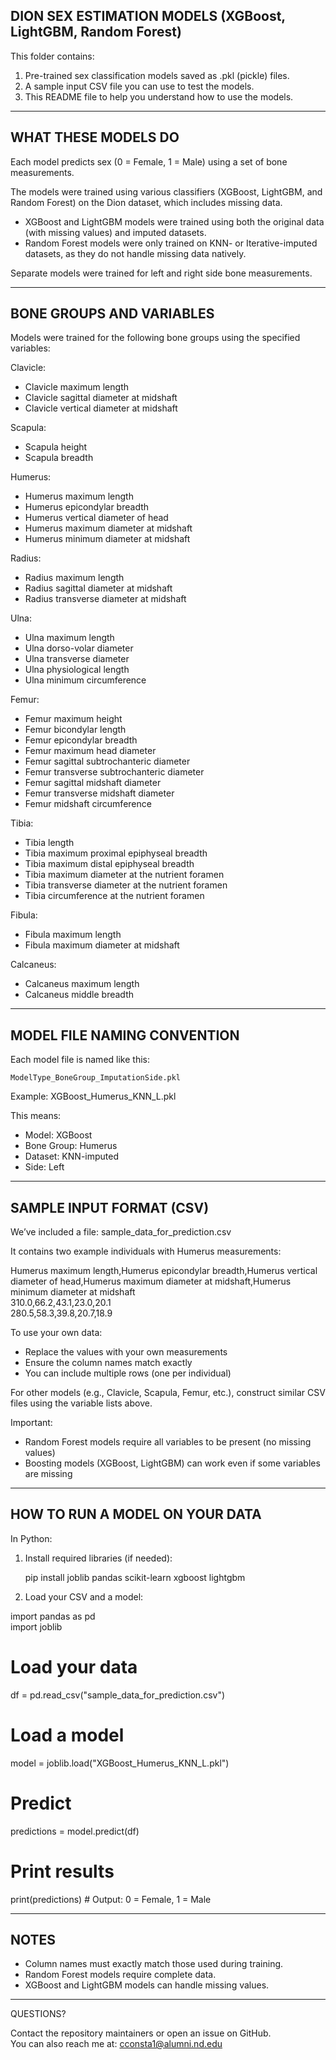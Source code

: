 DION SEX ESTIMATION MODELS (XGBoost, LightGBM, Random Forest)
-------------------------------------------------------------

This folder contains:

1. Pre-trained sex classification models saved as .pkl (pickle) files.
2. A sample input CSV file you can use to test the models.
3. This README file to help you understand how to use the models.

-------------------------------------------------------------
WHAT THESE MODELS DO
-------------------------------------------------------------

Each model predicts sex (0 = Female, 1 = Male) using a set of bone measurements.

The models were trained using various classifiers (XGBoost, LightGBM, and Random Forest) on the Dion dataset, which includes missing data.

- XGBoost and LightGBM models were trained using both the original data (with missing values) and imputed datasets.
- Random Forest models were only trained on KNN- or Iterative-imputed datasets, as they do not handle missing data natively.

Separate models were trained for left and right side bone measurements.

-------------------------------------------------------------
BONE GROUPS AND VARIABLES
-------------------------------------------------------------

Models were trained for the following bone groups using the specified variables:

Clavicle:
- Clavicle maximum length
- Clavicle sagittal diameter at midshaft
- Clavicle vertical diameter at midshaft

Scapula:
- Scapula height
- Scapula breadth

Humerus:
- Humerus maximum length
- Humerus epicondylar breadth
- Humerus vertical diameter of head
- Humerus maximum diameter at midshaft
- Humerus minimum diameter at midshaft

Radius:
- Radius maximum length
- Radius sagittal diameter at midshaft
- Radius transverse diameter at midshaft

Ulna:
- Ulna maximum length
- Ulna dorso-volar diameter
- Ulna transverse diameter
- Ulna physiological length
- Ulna minimum circumference

Femur:
- Femur maximum height
- Femur bicondylar length
- Femur epicondylar breadth
- Femur maximum head diameter
- Femur sagittal subtrochanteric diameter
- Femur transverse subtrochanteric diameter
- Femur sagittal midshaft diameter
- Femur transverse midshaft diameter
- Femur midshaft circumference

Tibia:
- Tibia length
- Tibia maximum proximal epiphyseal breadth
- Tibia maximum distal epiphyseal breadth
- Tibia maximum diameter at the nutrient foramen
- Tibia transverse diameter at the nutrient foramen
- Tibia circumference at the nutrient foramen

Fibula:
- Fibula maximum length
- Fibula maximum diameter at midshaft

Calcaneus:
- Calcaneus maximum length
- Calcaneus middle breadth

-------------------------------------------------------------
MODEL FILE NAMING CONVENTION
-------------------------------------------------------------

Each model file is named like this:

    ModelType_BoneGroup_ImputationSide.pkl

Example:
    XGBoost_Humerus_KNN_L.pkl

This means:
- Model: XGBoost
- Bone Group: Humerus
- Dataset: KNN-imputed
- Side: Left

-------------------------------------------------------------
SAMPLE INPUT FORMAT (CSV)
-------------------------------------------------------------

We’ve included a file: sample_data_for_prediction.csv

It contains two example individuals with Humerus measurements:

Humerus maximum length,Humerus epicondylar breadth,Humerus vertical diameter of head,Humerus maximum diameter at midshaft,Humerus minimum diameter at midshaft  
310.0,66.2,43.1,23.0,20.1  
280.5,58.3,39.8,20.7,18.9  

To use your own data:
- Replace the values with your own measurements
- Ensure the column names match exactly
- You can include multiple rows (one per individual)

For other models (e.g., Clavicle, Scapula, Femur, etc.), construct similar CSV files using the variable lists above.

Important:
- Random Forest models require all variables to be present (no missing values)
- Boosting models (XGBoost, LightGBM) can work even if some variables are missing

-------------------------------------------------------------
HOW TO RUN A MODEL ON YOUR DATA
-------------------------------------------------------------

In Python:

1. Install required libraries (if needed):

    pip install joblib pandas scikit-learn xgboost lightgbm

2. Load your CSV and a model:

import pandas as pd  
import joblib  

# Load your data  
df = pd.read_csv("sample_data_for_prediction.csv")  

# Load a model  
model = joblib.load("XGBoost_Humerus_KNN_L.pkl")  

# Predict  
predictions = model.predict(df)  

# Print results  
print(predictions)  # Output: 0 = Female, 1 = Male

-------------------------------------------------------------
NOTES
-------------------------------------------------------------

- Column names must exactly match those used during training.
- Random Forest models require complete data.
- XGBoost and LightGBM models can handle missing values.

-------------------------------------------------------------
QUESTIONS?

Contact the repository maintainers or open an issue on GitHub.  
You can also reach me at: cconsta1@alumni.nd.edu

